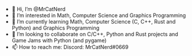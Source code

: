 - 👋 Hi, I’m @MrCatNerd
- 👀 I’m interested in Math, Computer Science and Graphics Programming
- 🌱 I’m currently learning Math, Computer Science (C, C++, Rust and Python) and Graphics Programming
- 💞️ I’m looking to collaborate on C/C++, Python and Rust projects and Game Jams with Python (and pygame)
- 📫 How to reach me: Discord: MrCatNerd#0669

<!---
MrCatNerd/MrCatNerd is a ✨ special ✨ repository because its `README.md` (this file) appears on your GitHub profile.
You can click the Preview link to take a look at your changes.
--->
